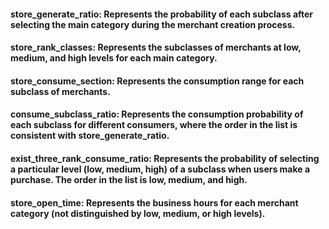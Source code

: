 #### store_generate_ratio: Represents the probability of each subclass after selecting the main category during the merchant creation process.
#### store_rank_classes: Represents the subclasses of merchants at low, medium, and high levels for each main category.
#### store_consume_section: Represents the consumption range for each subclass of merchants.
#### consume_subclass_ratio: Represents the consumption probability of each subclass for different consumers, where the order in the list is consistent with store_generate_ratio.
#### exist_three_rank_consume_ratio: Represents the probability of selecting a particular level (low, medium, high) of a subclass when users make a purchase. The order in the list is low, medium, and high.
#### store_open_time: Represents the business hours for each merchant category (not distinguished by low, medium, or high levels).